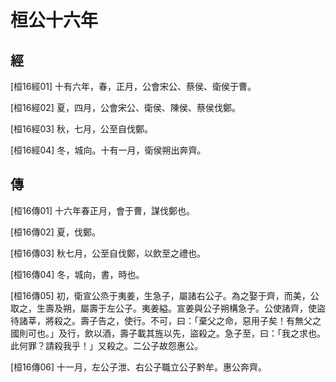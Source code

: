 # 桓公十六年

## 經 <a name="02Huan16Jing"></a>

<a name="02Huan16Jing01">[桓16經01]</a> 十有六年，春，正月，公會宋公、蔡侯、衛侯于曹。

<a name="02Huan16Jing02">[桓16經02]</a> 夏，四月，公會宋公、衛侯、陳侯、蔡侯伐鄭。

<a name="02Huan16Jing03">[桓16經03]</a> 秋，七月，公至自伐鄭。

<a name="02Huan16Jing04">[桓16經04]</a> 冬，城向。十有一月，衛侯朔出奔齊。

## 傳 <a name="02Huan16Zhuan"></a>

<a name="02Huan16Zhuan01">[桓16傳01]</a> 十六年春正月，會于曹，謀伐鄭也。

<a name="02Huan16Zhuan02">[桓16傳02]</a> 夏，伐鄭。

<a name="02Huan16Zhuan03">[桓16傳03]</a> 秋七月，公至自伐鄭，以飲至之禮也。

<a name="02Huan16Zhuan04">[桓16傳04]</a> 冬，城向，書，時也。

<a name="02Huan16Zhuan05">[桓16傳05]</a> 初，衛宣公烝于夷姜，生急子，屬諸右公子。為之娶于齊，而美，公取之，生壽及朔，屬壽于左公子。夷姜縊。宣姜與公子朔構急子。公使諸齊，使盜待諸莘，將殺之。壽子告之，使行。不可，曰：「棄父之命，惡用子矣！有無父之國則可也。」及行，飲以酒，壽子載其旌以先，盜殺之。急子至，曰：「我之求也。此何罪？請殺我乎！」又殺之。二公子故怨惠公。

<a name="02Huan16Zhuan06">[桓16傳06]</a> 十一月，左公子泄、右公子職立公子黔牟。惠公奔齊。

